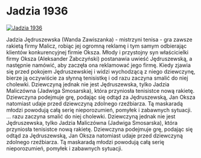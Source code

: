 Jadzia 1936 
=============
[![Jadzia 1936 ](http://vidos.pl/images/player.gif)](http://vidos.pl/jadzia-1936)

 Jadzia Jędruszewska (Wanda Zawiszanka) - mistrzyni tenisa - gra zawsze rakietą firmy Malicz, robiąc jej ogromną reklamę i tym samym odbierając klientów konkurencyjnej firmie Oksza. Młody i przystojny syn właścicielki firmy Oksza (Aleksander Żabczyński) postanawia uwieść Jędruszewską, a następnie namówić, aby zaczęła ona reklamować jego firmę. Kiedy zjawia się przed pokojem Jędruszewskiej i widzi wychodzącą z niego dziewczynę, bierze ją oczywiście za słynną tenisistkę i od razu zaczyna smalić do niej cholewki. Dziewczyną jednak nie jest Jędruszewska, tylko Jadzia Maliczówna (Jadwiga Smosarska), która przyniosła tenisistce nową rakietę. Dziewczyna podejmuje grę, podając się odtąd za Jędruszewską, Jan Oksza natomiast udaje przed dziewczyną zdolnego rzeźbiarza. Tą maskaradą młodzi powodują całą serię nieporozumień, pomyłek i zabawnych sytuacji.   ... razu zaczyna smalić do niej cholewki. Dziewczyną jednak nie jest Jędruszewska, tylko Jadzia Maliczówna (Jadwiga Smosarska), która przyniosła tenisistce nową rakietę. Dziewczyna podejmuje grę, podając się odtąd za Jędruszewską, Jan Oksza natomiast udaje przed dziewczyną zdolnego rzeźbiarza. Tą maskaradą młodzi powodują całą serię nieporozumień, pomyłek i zabawnych sytuacji.
